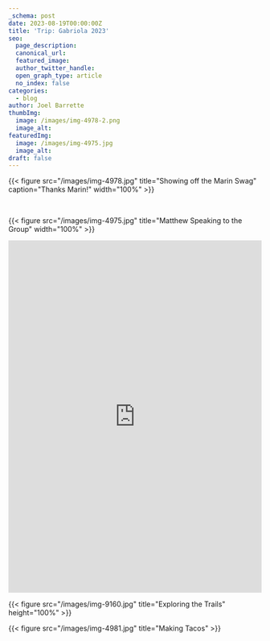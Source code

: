 ```yaml
---
_schema: post
date: 2023-08-19T00:00:00Z
title: 'Trip: Gabriola 2023'
seo:
  page_description:
  canonical_url:
  featured_image:
  author_twitter_handle:
  open_graph_type: article
  no_index: false
categories:
  - blog
author: Joel Barrette
thumbImg:
  image: /images/img-4978-2.png
  image_alt:
featuredImg:
  image: /images/img-4975.jpg
  image_alt:
draft: false
---
```

{{< figure src="/images/img-4978.jpg" title="Showing off the Marin Swag" caption="Thanks Marin!" width="100%" >}}

&nbsp;

{{< figure src="/images/img-4975.jpg" title="Matthew Speaking to the Group" width="100%" >}}


<iframe src="https://ridewithgps.com/embeds?type=route&id=43785135&metricUnits=true&sampleGraph=true" style="width: 1px; min-width: 100%; height: 700px; border: none;" scrolling="no"></iframe>

{{< figure src="/images/img-9160.jpg" title="Exploring the Trails" height="100%" >}}

{{< figure src="/images/img-4981.jpg" title="Making Tacos" >}}







&nbsp;